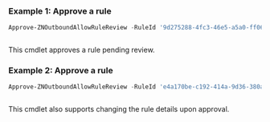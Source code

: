 ### Example 1: Approve a rule
```powershell
Approve-ZNOutboundAllowRuleReview -RuleId '9d275288-4fc3-46e5-a5a0-ff0626214b87'
```

```output

```

This cmdlet approves a rule pending review.

### Example 2: Approve a rule
```powershell
Approve-ZNOutboundAllowRuleReview -RuleId 'e4a170be-c192-414a-9d36-380a4483583a' -Description "new description" -Reason "Other" -Details "add description"
```

```output

```

This cmdlet also supports changing the rule details upon approval.
